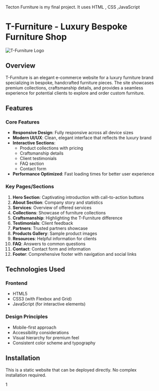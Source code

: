 Tecton Furniture is my final project.
It uses HTML , CSS ,JavaScript
# T-Furniture - Luxury Bespoke Furniture Shop

![T-Furniture Logo](images/logo.png) <!-- Add your logo image if available -->

## Overview
T-Furniture is an elegant e-commerce website for a luxury furniture brand specializing in bespoke, handcrafted furniture pieces. The site showcases premium collections, craftsmanship details, and provides a seamless experience for potential clients to explore and order custom furniture.

## Features

### Core Features
- **Responsive Design**: Fully responsive across all device sizes
- **Modern UI/UX**: Clean, elegant interface that reflects the luxury brand
- **Interactive Sections**:
  - Product collections with pricing
  - Craftsmanship details
  - Client testimonials
  - FAQ section
  - Contact form
- **Performance Optimized**: Fast loading times for better user experience

### Key Pages/Sections
1. **Hero Section**: Captivating introduction with call-to-action buttons
2. **About Section**: Company story and statistics
3. **Services**: Overview of offered services
4. **Collections**: Showcase of furniture collections
5. **Craftsmanship**: Highlighting the T-Furniture difference
6. **Testimonials**: Client feedback
7. **Partners**: Trusted partners showcase
8. **Products Gallery**: Sample product images
9. **Resources**: Helpful information for clients
10. **FAQ**: Answers to common questions
11. **Contact**: Contact form and information
12. **Footer**: Comprehensive footer with navigation and social links

## Technologies Used

### Frontend
- HTML5
- CSS3 (with Flexbox and Grid)
- JavaScript (for interactive elements)

### Design Principles
- Mobile-first approach
- Accessibility considerations
- Visual hierarchy for premium feel
- Consistent color scheme and typography

## Installation

This is a static website that can be deployed directly. No complex installation required.

1